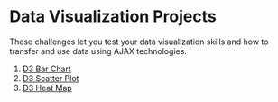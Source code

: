 # Data Visualization Projects

These challenges let you test your data visualization skills and how to transfer and use data using AJAX technologies.

1. [D3 Bar Chart](https://github.com/HOuadhour/FCC-Projects/tree/main/Data%20Visualization%20Projects/D3%20Bar%20Chart)
2. [D3 Scatter Plot](https://github.com/HOuadhour/FCC-Projects/tree/main/Data%20Visualization%20Projects/D3%20Scatter%20Plot)
3. [D3 Heat Map](https://github.com/HOuadhour/FCC-Projects/tree/main/Data%20Visualization%20Projects/D3%20Heat%20Map)
